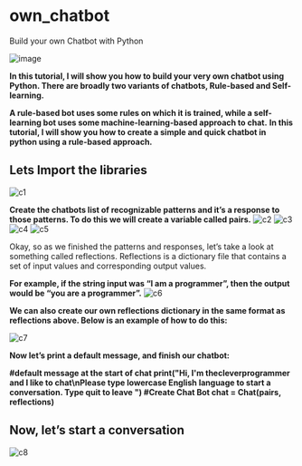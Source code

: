 # own_chatbot
Build your own Chatbot with Python

![image](https://user-images.githubusercontent.com/95492893/144715117-ec244a78-55f2-407e-86f8-6bce16739ed8.png)

**In this tutorial, I will show you how to build your very own chatbot using Python. There are broadly two variants of chatbots, Rule-based and Self-learning.**

**A rule-based bot uses some rules on which it is trained, while a self-learning bot uses some machine-learning-based approach to chat.**
**In this tutorial, I will show you how to create a simple and quick chatbot in python using a rule-based approach.**

## Lets Import the libraries

![c1](https://user-images.githubusercontent.com/95492893/144715247-32ce0253-5911-4fee-a96c-9ea92b8e9296.PNG)

**Create the chatbots list of recognizable patterns and it’s a response to those patterns. To do this we will create a variable called pairs.**
![c2](https://user-images.githubusercontent.com/95492893/144715291-a130e2d3-a524-4789-84fd-fc5258f2633c.PNG)
![c3](https://user-images.githubusercontent.com/95492893/144715332-b49d7c80-6dad-41d6-99c8-2ea9cb4b662d.PNG)
![c4](https://user-images.githubusercontent.com/95492893/144715373-12dabf56-7485-469c-bd38-049b7108474e.PNG)
![c5](https://user-images.githubusercontent.com/95492893/144715436-80b6b1b4-c63d-4c55-b8fd-8cc96693f25d.PNG)


Okay, so as we finished the patterns and responses, let’s take a look at something called reflections. Reflections is a dictionary file that contains a set of input values and corresponding output values.

**For example, if the string input was “I am a programmer”, then the output would be “you are a programmer”.**
![c6](https://user-images.githubusercontent.com/95492893/144715490-c7d3d2b4-cbe6-46b3-85df-3c3e28d171ef.PNG)

**We can also create our own reflections dictionary in the same format as reflections above. Below is an example of how to do this:**

![c7](https://user-images.githubusercontent.com/95492893/144715512-813e53c9-2b35-4a0b-b1ce-a3608b3ed216.PNG)

**Now let’s print a default message, and finish our chatbot:**

**#default message at the start of chat
print("Hi, I'm thecleverprogrammer and I like to chat\nPlease type lowercase English language to start a conversation. Type quit to leave ")
#Create Chat Bot
chat = Chat(pairs, reflections)**

## Now, let’s start a conversation

![c8](https://user-images.githubusercontent.com/95492893/144715611-c5442642-f78e-4506-94be-c0dc42b82b76.PNG)







